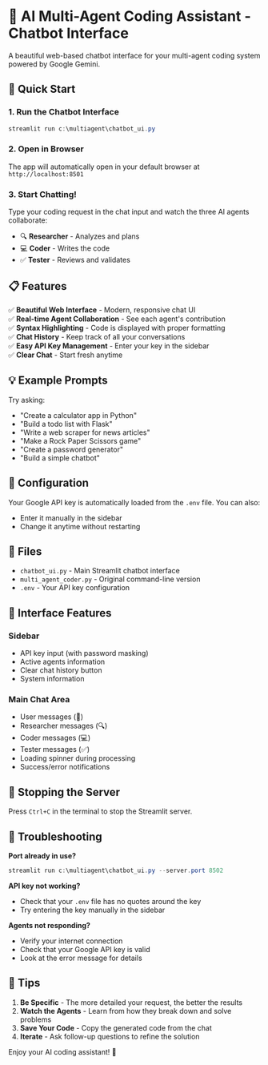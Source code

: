 # 🤖 AI Multi-Agent Coding Assistant - Chatbot Interface

A beautiful web-based chatbot interface for your multi-agent coding system powered by Google Gemini.

## 🚀 Quick Start

### 1. Run the Chatbot Interface

```powershell
streamlit run c:\multiagent\chatbot_ui.py
```

### 2. Open in Browser

The app will automatically open in your default browser at `http://localhost:8501`

### 3. Start Chatting!

Type your coding request in the chat input and watch the three AI agents collaborate:
- 🔍 **Researcher** - Analyzes and plans
- 💻 **Coder** - Writes the code
- ✅ **Tester** - Reviews and validates

## 📋 Features

✅ **Beautiful Web Interface** - Modern, responsive chat UI  
✅ **Real-time Agent Collaboration** - See each agent's contribution  
✅ **Syntax Highlighting** - Code is displayed with proper formatting  
✅ **Chat History** - Keep track of all your conversations  
✅ **Easy API Key Management** - Enter your key in the sidebar  
✅ **Clear Chat** - Start fresh anytime  

## 💡 Example Prompts

Try asking:
- "Create a calculator app in Python"
- "Build a todo list with Flask"
- "Write a web scraper for news articles"
- "Make a Rock Paper Scissors game"
- "Create a password generator"
- "Build a simple chatbot"

## 🔧 Configuration

Your Google API key is automatically loaded from the `.env` file. You can also:
- Enter it manually in the sidebar
- Change it anytime without restarting

## 📁 Files

- `chatbot_ui.py` - Main Streamlit chatbot interface
- `multi_agent_coder.py` - Original command-line version
- `.env` - Your API key configuration

## 🎨 Interface Features

### Sidebar
- API key input (with password masking)
- Active agents information
- Clear chat history button
- System information

### Main Chat Area
- User messages (👤)
- Researcher messages (🔍)
- Coder messages (💻)
- Tester messages (✅)
- Loading spinner during processing
- Success/error notifications

## 🛑 Stopping the Server

Press `Ctrl+C` in the terminal to stop the Streamlit server.

## 🐛 Troubleshooting

**Port already in use?**
```powershell
streamlit run c:\multiagent\chatbot_ui.py --server.port 8502
```

**API key not working?**
- Check that your `.env` file has no quotes around the key
- Try entering the key manually in the sidebar

**Agents not responding?**
- Verify your internet connection
- Check that your Google API key is valid
- Look at the error message for details

## 🎯 Tips

1. **Be Specific** - The more detailed your request, the better the results
2. **Watch the Agents** - Learn from how they break down and solve problems
3. **Save Your Code** - Copy the generated code from the chat
4. **Iterate** - Ask follow-up questions to refine the solution

Enjoy your AI coding assistant! 🚀